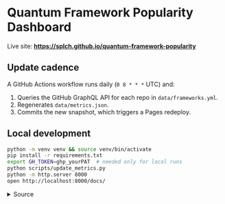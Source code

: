 # Quantum Framework Popularity Dashboard

Live site: **<https://splch.github.io/quantum-framework-popularity>**

## Update cadence

A GitHub Actions workflow runs daily (`0 8 * * *` UTC) and:

1. Queries the GitHub GraphQL API for each repo in `data/frameworks.yml`.
2. Regenerates `data/metrics.json`.
3. Commits the new snapshot, which triggers a Pages redeploy.

## Local development

```bash
python -m venv venv && source venv/bin/activate
pip install -r requirements.txt
export GH_TOKEN=ghp_yourPAT  # needed only for local runs
python scripts/update_metrics.py
python -m http.server 8000
open http://localhost:8000/docs/
```

<details>
<summary>Source</summary>
<a href="https://github.com/qosf/awesome-quantum-software">Open-Source Quantum Software Projects</a>
</details>
